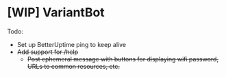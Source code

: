 ﻿# [WIP] VariantBot

Todo:
- Set up BetterUptime ping to keep alive
- ~~Add support for /help~~
  * ~~Post ephemeral message with buttons for displaying wifi password, URLs to common resources, etc.~~
